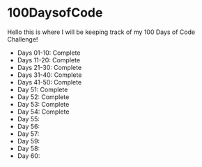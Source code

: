 # 100DaysofCode

Hello this is where I will be keeping track of my 100 Days of Code Challenge!

- Days 01-10: Complete
- Days 11-20: Complete
- Days 21-30: Complete
- Days 31-40: Complete
- Days 41-50: Complete
- Day 51: Complete
- Day 52: Complete
- Day 53: Complete
- Day 54: Complete
- Day 55:
- Day 56:
- Day 57:
- Day 59:
- Day 58:
- Day 60:
